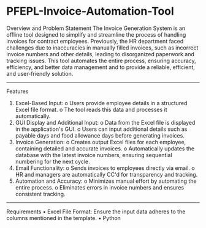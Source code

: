 # PFEPL-Invoice-Automation-Tool

Overview and Problem Statement
The Invoice Generation System is an offline tool designed to simplify and streamline the process of handling invoices for contract employees. Previously, the HR department faced challenges due to inaccuracies in manually filled invoices, such as incorrect invoice numbers and other details, leading to disorganized paperwork and tracking issues. This tool automates the entire process, ensuring accuracy, efficiency, and better data management and to provide a reliable, efficient, and user-friendly solution.
________________________________________
Features
1.	Excel-Based Input:
o	Users provide employee details in a structured Excel file format.
o	The tool reads this data and processes it automatically.
2.	GUI Display and Additional Input:
o	Data from the Excel file is displayed in the application's GUI.
o	Users can input additional details such as payable days and food allowance days before generating invoices.
3.	Invoice Generation:
o	Creates output Excel files for each employee, containing detailed and accurate invoices.
o	Automatically updates the database with the latest invoice numbers, ensuring sequential numbering for the next cycle.
4.	Email Functionality:
o	Sends invoices to employees directly via email.
o	HR and managers are automatically CC'd for transparency and tracking.
5.	Automation and Accuracy:
o	Minimizes manual effort by automating the entire process.
o	Eliminates errors in invoice numbers and ensures consistent tracking.
________________________________________
Requirements
•	Excel File Format: Ensure the input data adheres to the columns mentioned in the template.
•	Python



